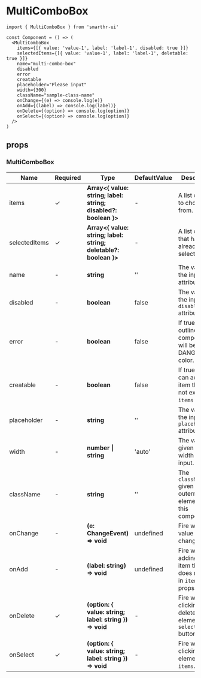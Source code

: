 # MultiComboBox

```tsx
import { MultiComboBox } from 'smarthr-ui'

const Component = () => (
  <MultiComboBox
    items={[{ value: 'value-1', label: 'label-1', disabled: true }]}
    selectedItems={[{ value: 'value-1', label: 'label-1', deletable: true }]}
    name="multi-combo-box"
    disabled
    error
    creatable
    placeholder="Please input"
    width={300}
    className="sample-class-name"
    onChange={(e) => console.log(e)}
    onAdd={(label) => console.log(label)}
    onDelete={(option) => console.log(option)}
    onSelect={(option) => console.log(option)}
  />
)
```

## props

### MultiComboBox

| Name          | Required | Type                                                             | DefaultValue | Description                                                       |
| ------------- | -------- | ---------------------------------------------------------------- | ------------ | ----------------------------------------------------------------- |
| items         | ✓        | **Array<{ value: string; label: string; disabled?: boolean }>**  | -            | A list of items to choose from.                                   |
| selectedItems | ✓        | **Array<{ value: string; label: string; deletable?: boolean }>** | -            | A list of items that have already been selected.                  |
| name          | -        | **string**                                                       | ''           | The value of the input `name` attribute.                          |
| disabled      | -        | **boolean**                                                      | false        | The value of the input `disabled` attribute.                      |
| error         | -        | **boolean**                                                      | false        | If true, the outline of this component will be DANGER color.      |
| creatable     | -        | **boolean**                                                      | false        | If true, you can add new item that do not exist in `items` props. |
| placeholder   | -        | **string**                                                       | ''           | The value of the input `placeholder` attribute.                   |
| width         | -        | **number \| string**                                             | 'auto'       | The value given to the width style of input.                      |
| className     | -        | **string**                                                       | ''           | The `className` given to the outermost element of this component. |
| onChange      | -        | **(e: ChangeEvent<HTMLInputElement>) => void**                   | undefined    | Fire when the value of input changes.                             |
| onAdd         | -        | **(label: string) => void**                                      | undefined    | Fire when adding an item that does not exist in `items` props.    |
| onDelete      | ✓        | **(option: { value: string; label: string }) => void**           | -            | Fire when clicking the delete element of `selectedItems` button.  |
| onSelect      | ✓        | **(option: { value: string; label: string }) => void**           | -            | Fire when clicking an element of `items`.                         |
